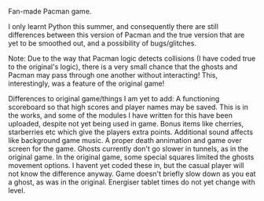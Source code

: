Fan-made Pacman game. 

I only learnt Python this summer, and consequently there are still differences between this version of Pacman and the true version that are yet to be smoothed out, and a possibility of bugs/glitches.

Note:
Due to the way that Pacman logic detects collisions (I have coded true to the original's logic), there is a very small chance that the ghosts and Pacman may pass through one another without interacting! This, interestingly, was a feature of the original game!

Differences to original game/things I am yet to add:
A functioning scoreboard so that high scores and player names may be saved. This is in the works, and some of the modules I have written for this have been uploaded, despite not yet being used in game.
Bonus items like cherries, starberries etc which give the players extra points.
Additional sound affects like background game music.
A proper death annimation and game over screen for the game.
Ghosts currently don't go slower in tunnels, as in the original game.
In the original game, some special squares limited the ghosts movement options. I havent yet coded these in, but the casual player will not know the difference anyway.
Game doesn't briefly slow down as you eat a ghost, as was in the original.
Energiser tablet times do not yet change with level.
